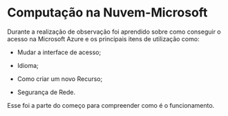 
# Computação na Nuvem-Microsoft


<p>Durante a realização de observação foi aprendido sobre como conseguir o acesso na Microsoft Azure e os principais itens de utilização como:</p>

- Mudar a interface de acesso;

- Idioma;

- Como criar um novo Recurso;

- Segurança de Rede.


<p>Esse foi a parte do começo para compreender como é o funcionamento.</p>

